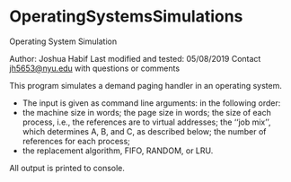 # OperatingSystemsSimulations
Operating System Simulation 

Author: Joshua Habif
Last modified and tested: 05/08/2019
Contact jh5653@nyu.edu with questions or comments

 This program simulates a demand paging handler in an operating system. 
 * The input is given as command line arguments: in the following order:
 * the machine size in words; the page size in words; the size of each process, i.e., the references are to virtual addresses;
   the ‘‘job mix’’, which determines A, B, and C, as described below; the number of references for each process;
 * the replacement algorithm, FIFO, RANDOM, or LRU.
 
 All output is printed to console.  
